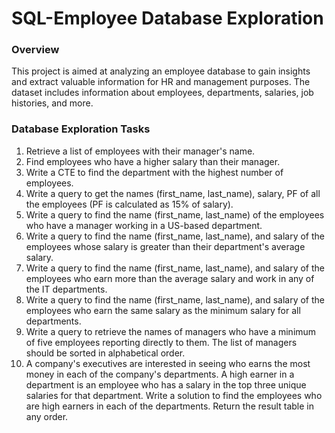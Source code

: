 # SQL-Employee Database Exploration

### Overview
This project is aimed at analyzing an employee database to gain insights and extract valuable information for HR and management purposes. The dataset includes information about employees, departments, salaries, job histories, and more.

### Database Exploration Tasks
1. Retrieve a list of employees with their manager's name.
2. Find employees who have a higher salary than their manager.
3. Write a CTE to find the department with the highest number of employees.
4. Write a query to get the names (first_name, last_name), salary, PF of all the employees (PF is calculated as 15% of salary).
5. Write a query to find the name (first_name, last_name) of the employees who have a manager working in a US-based department.
6. Write a query to find the name (first_name, last_name), and salary of the employees whose salary is 
   greater than their department's average salary.
7. Write a query to find the name (first_name, last_name), and salary of the employees who earn more than 
   the average salary and work in any of the IT departments.
8. Write a query to find the name (first_name, last_name), and salary of the employees who earn the same salary as 
   the minimum salary for all departments.
9. Write a query to retrieve the names of managers who have a minimum of five employees reporting directly to them. 
   The list of managers should be sorted in alphabetical order.
10. A company's executives are interested in seeing who earns the most money in each of the company's departments. 
    A high earner in a department is an employee who has a salary in the top three unique salaries for that department.
    Write a solution to find the employees who are high earners in each of the departments. Return the result table in any order.



